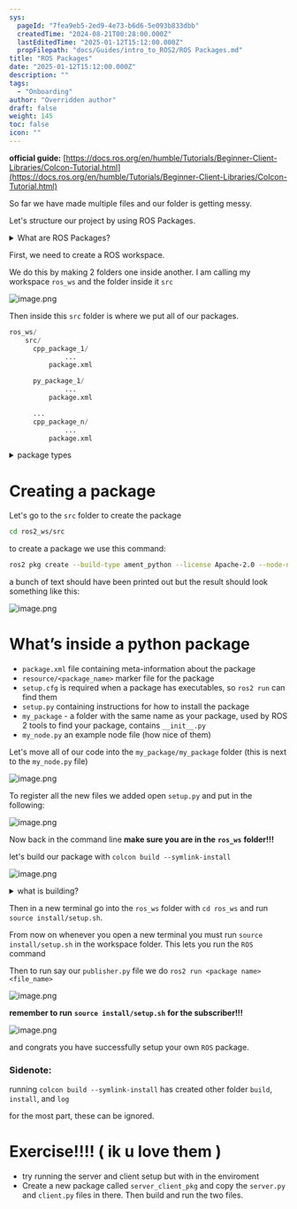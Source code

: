 ```yaml
---
sys:
  pageId: "7fea9eb5-2ed9-4e73-b6d6-5e093b833dbb"
  createdTime: "2024-08-21T00:28:00.000Z"
  lastEditedTime: "2025-01-12T15:12:00.000Z"
  propFilepath: "docs/Guides/intro_to_ROS2/ROS Packages.md"
title: "ROS Packages"
date: "2025-01-12T15:12:00.000Z"
description: ""
tags:
  - "Onboarding"
author: "Overridden author"
draft: false
weight: 145
toc: false
icon: ""
---
```


**official guide:** [https://docs.ros.org/en/humble/Tutorials/Beginner-Client-Libraries/Colcon-Tutorial.html](https://docs.ros.org/en/humble/Tutorials/Beginner-Client-Libraries/Colcon-Tutorial.html)

So far we have made multiple files and our folder is getting messy.

Let's structure our project by using ROS Packages.

<details>

<summary>What are ROS Packages?</summary>

ROS Packages are, as the name implies, packages of code that are highly sharable between ROS developers.

They consist of a folder, `package.xml` file, and source code

```python
      cpp_package_1/
		      ... imagine much code files here ..
          package.xml
```

</details>

First, we need to create a ROS workspace.

We do this by making 2 folders one inside another. I am calling my workspace `ros_ws` and the folder inside it `src`

![image.png](https://prod-files-secure.s3.us-west-2.amazonaws.com/d518164a-d88e-44d1-a4ee-3adb3bd8bce0/70706947-fd18-4537-a67b-e12946812d31/image.png?X-Amz-Algorithm=AWS4-HMAC-SHA256&X-Amz-Content-Sha256=UNSIGNED-PAYLOAD&X-Amz-Credential=ASIAZI2LB4662TR24HWY%2F20250417%2Fus-west-2%2Fs3%2Faws4_request&X-Amz-Date=20250417T230803Z&X-Amz-Expires=3600&X-Amz-Security-Token=IQoJb3JpZ2luX2VjEN%2F%2F%2F%2F%2F%2F%2F%2F%2F%2F%2FwEaCXVzLXdlc3QtMiJGMEQCICjIJA0Cu8Nwsx%2BY2qur4xvX%2BT1Jd%2BzHQrhNav1udr8yAiAz5tw3wvdDiAmBiCjelP9AgPKyqmm1Acu4Yvzflt8rZir%2FAwhoEAAaDDYzNzQyMzE4MzgwNSIM8lOrSm%2F1AI9D1WwSKtwDEw9s%2F9%2FgKAfjubcUnwiSnY0X%2BL4JHLwNoluiklcBJ2DSQwUp%2BACKLcO8aASKiCmhKB%2FTry%2FsGhqEVE5lKLE2jHm0Jmfm1ptMe9jyy%2B%2FN4USPd5PHMSveezeHDdKzThcN8MCGZt87cnJy3v0f8nWKS0oPEyrK2AUm%2FoHzFyFUhdPflfmSfO6ddsgFNbRs4tjbowSDK3OxT0xn3Np8n6LmSsOrAzWlYkYeutfv%2BW6AechlKf8ghrTaeUDU%2FHyTex53BCFrTLBuuthQsg%2FiprdZtmLwi%2FWKFVo8cyoxvxs81iWaKqgU0sgXIB%2FUu02cCJSSfSvqSY2An4i1ZYAoh2Yy7xhx3xmyndLjSvuHayFSr1w5uJyc76o96PHncCpnhZy28jquan%2Br7pRsKOuErc6cBYlHAsbdd3XXHR0X4yqC9HbGOvBceSpUOZH%2F2sK0eR4TA0zcgF2CoOebIFkzZOtJVbq04iBJQ4vaeQhofri%2F9svBd5Mqt3dAsLHOkpJ%2FnZGJoqsQHtO%2FnILA%2BNnZYpPnpxmWju10nbaVb0nomBEh4k6sOzIkm2p9nBO2eWBm7e5aYy67tHB2Cn3uBV6tCwGsTimXGmd3H%2Fsj8YaUsQ%2FB5i8k0ZzAl3WAtkLguh0w1IeGwAY6pgGKgqBJCMRTAipA4KumNbCgLBr%2FoME3xIADIU0VLGaG0Z9Rx21Epe3QvChcrxN1Dd7pLjVyN0NJhLCA%2Folm3EE9wSo9LWLmM6LiHNK%2BqkqBj2QPh%2B2PaF9WGLzydia7PrjahfO4VFFsuykx79inbaUQLVYFh42%2FTd3fmd1SDJG1VZobhEjOhfYdam8HqZNSsAQ5DoVj0QhK4s96WWTcsH%2BPr8aLDgml&X-Amz-Signature=ee2fd67710d23aab119ed7fa49da11f59e66979c8128288cf0f30231d653463b&X-Amz-SignedHeaders=host&x-id=GetObject)

Then inside this `src` folder is where we put all of our packages.

```python
ros_ws/
    src/
      cpp_package_1/
		      ...
          package.xml

      py_package_1/
		      ...
          package.xml

      ...
      cpp_package_n/
		      ...
          package.xml

```

<details>

<summary>package types</summary>

packages can be either `C++` or python.

the intern file structure is different for each but for this guide we will stick to creating python packages

</details>

# Creating a package

Let's go to the `src` folder to create the package

```bash
cd ros2_ws/src
```

to create a package we use this command:

```bash
ros2 pkg create --build-type ament_python --license Apache-2.0 --node-name my_node my_package
```

a bunch of text should have been printed out but the result should look something like this:

![image.png](https://prod-files-secure.s3.us-west-2.amazonaws.com/d518164a-d88e-44d1-a4ee-3adb3bd8bce0/e6cf1e3f-8512-4a3e-b131-079f800bf3e8/image.png?X-Amz-Algorithm=AWS4-HMAC-SHA256&X-Amz-Content-Sha256=UNSIGNED-PAYLOAD&X-Amz-Credential=ASIAZI2LB4662TR24HWY%2F20250417%2Fus-west-2%2Fs3%2Faws4_request&X-Amz-Date=20250417T230803Z&X-Amz-Expires=3600&X-Amz-Security-Token=IQoJb3JpZ2luX2VjEN%2F%2F%2F%2F%2F%2F%2F%2F%2F%2F%2FwEaCXVzLXdlc3QtMiJGMEQCICjIJA0Cu8Nwsx%2BY2qur4xvX%2BT1Jd%2BzHQrhNav1udr8yAiAz5tw3wvdDiAmBiCjelP9AgPKyqmm1Acu4Yvzflt8rZir%2FAwhoEAAaDDYzNzQyMzE4MzgwNSIM8lOrSm%2F1AI9D1WwSKtwDEw9s%2F9%2FgKAfjubcUnwiSnY0X%2BL4JHLwNoluiklcBJ2DSQwUp%2BACKLcO8aASKiCmhKB%2FTry%2FsGhqEVE5lKLE2jHm0Jmfm1ptMe9jyy%2B%2FN4USPd5PHMSveezeHDdKzThcN8MCGZt87cnJy3v0f8nWKS0oPEyrK2AUm%2FoHzFyFUhdPflfmSfO6ddsgFNbRs4tjbowSDK3OxT0xn3Np8n6LmSsOrAzWlYkYeutfv%2BW6AechlKf8ghrTaeUDU%2FHyTex53BCFrTLBuuthQsg%2FiprdZtmLwi%2FWKFVo8cyoxvxs81iWaKqgU0sgXIB%2FUu02cCJSSfSvqSY2An4i1ZYAoh2Yy7xhx3xmyndLjSvuHayFSr1w5uJyc76o96PHncCpnhZy28jquan%2Br7pRsKOuErc6cBYlHAsbdd3XXHR0X4yqC9HbGOvBceSpUOZH%2F2sK0eR4TA0zcgF2CoOebIFkzZOtJVbq04iBJQ4vaeQhofri%2F9svBd5Mqt3dAsLHOkpJ%2FnZGJoqsQHtO%2FnILA%2BNnZYpPnpxmWju10nbaVb0nomBEh4k6sOzIkm2p9nBO2eWBm7e5aYy67tHB2Cn3uBV6tCwGsTimXGmd3H%2Fsj8YaUsQ%2FB5i8k0ZzAl3WAtkLguh0w1IeGwAY6pgGKgqBJCMRTAipA4KumNbCgLBr%2FoME3xIADIU0VLGaG0Z9Rx21Epe3QvChcrxN1Dd7pLjVyN0NJhLCA%2Folm3EE9wSo9LWLmM6LiHNK%2BqkqBj2QPh%2B2PaF9WGLzydia7PrjahfO4VFFsuykx79inbaUQLVYFh42%2FTd3fmd1SDJG1VZobhEjOhfYdam8HqZNSsAQ5DoVj0QhK4s96WWTcsH%2BPr8aLDgml&X-Amz-Signature=1f0d60f404243fa50716bab4509e4438de9efd23a8db45a07b2e795e39d8f8fd&X-Amz-SignedHeaders=host&x-id=GetObject)

# What’s inside a python package

- `package.xml` file containing meta-information about the package
- `resource/<package_name>` marker file for the package
- `setup.cfg` is required when a package has executables, so `ros2 run` can find them
- `setup.py` containing instructions for how to install the package
- `my_package` - a folder with the same name as your package, used by ROS 2 tools to find your package, contains `__init__.py`
- `my_node.py` an example node file (how nice of them)

Let's move all of our code into the `my_package/my_package` folder (this is next to the `my_node.py` file)

![image.png](https://prod-files-secure.s3.us-west-2.amazonaws.com/d518164a-d88e-44d1-a4ee-3adb3bd8bce0/9ce58f11-0da9-4d3e-b86d-506a9685d378/image.png?X-Amz-Algorithm=AWS4-HMAC-SHA256&X-Amz-Content-Sha256=UNSIGNED-PAYLOAD&X-Amz-Credential=ASIAZI2LB4662TR24HWY%2F20250417%2Fus-west-2%2Fs3%2Faws4_request&X-Amz-Date=20250417T230803Z&X-Amz-Expires=3600&X-Amz-Security-Token=IQoJb3JpZ2luX2VjEN%2F%2F%2F%2F%2F%2F%2F%2F%2F%2F%2FwEaCXVzLXdlc3QtMiJGMEQCICjIJA0Cu8Nwsx%2BY2qur4xvX%2BT1Jd%2BzHQrhNav1udr8yAiAz5tw3wvdDiAmBiCjelP9AgPKyqmm1Acu4Yvzflt8rZir%2FAwhoEAAaDDYzNzQyMzE4MzgwNSIM8lOrSm%2F1AI9D1WwSKtwDEw9s%2F9%2FgKAfjubcUnwiSnY0X%2BL4JHLwNoluiklcBJ2DSQwUp%2BACKLcO8aASKiCmhKB%2FTry%2FsGhqEVE5lKLE2jHm0Jmfm1ptMe9jyy%2B%2FN4USPd5PHMSveezeHDdKzThcN8MCGZt87cnJy3v0f8nWKS0oPEyrK2AUm%2FoHzFyFUhdPflfmSfO6ddsgFNbRs4tjbowSDK3OxT0xn3Np8n6LmSsOrAzWlYkYeutfv%2BW6AechlKf8ghrTaeUDU%2FHyTex53BCFrTLBuuthQsg%2FiprdZtmLwi%2FWKFVo8cyoxvxs81iWaKqgU0sgXIB%2FUu02cCJSSfSvqSY2An4i1ZYAoh2Yy7xhx3xmyndLjSvuHayFSr1w5uJyc76o96PHncCpnhZy28jquan%2Br7pRsKOuErc6cBYlHAsbdd3XXHR0X4yqC9HbGOvBceSpUOZH%2F2sK0eR4TA0zcgF2CoOebIFkzZOtJVbq04iBJQ4vaeQhofri%2F9svBd5Mqt3dAsLHOkpJ%2FnZGJoqsQHtO%2FnILA%2BNnZYpPnpxmWju10nbaVb0nomBEh4k6sOzIkm2p9nBO2eWBm7e5aYy67tHB2Cn3uBV6tCwGsTimXGmd3H%2Fsj8YaUsQ%2FB5i8k0ZzAl3WAtkLguh0w1IeGwAY6pgGKgqBJCMRTAipA4KumNbCgLBr%2FoME3xIADIU0VLGaG0Z9Rx21Epe3QvChcrxN1Dd7pLjVyN0NJhLCA%2Folm3EE9wSo9LWLmM6LiHNK%2BqkqBj2QPh%2B2PaF9WGLzydia7PrjahfO4VFFsuykx79inbaUQLVYFh42%2FTd3fmd1SDJG1VZobhEjOhfYdam8HqZNSsAQ5DoVj0QhK4s96WWTcsH%2BPr8aLDgml&X-Amz-Signature=a69b24041e84713b9f5fdf082f1f2eb0267c9f730bbdf739e414b4132bb7be2a&X-Amz-SignedHeaders=host&x-id=GetObject)

To register all the new files we added open `setup.py` and put in the following:

![image.png](https://prod-files-secure.s3.us-west-2.amazonaws.com/d518164a-d88e-44d1-a4ee-3adb3bd8bce0/1cd7c262-4cae-4496-9d75-c178537d24a2/image.png?X-Amz-Algorithm=AWS4-HMAC-SHA256&X-Amz-Content-Sha256=UNSIGNED-PAYLOAD&X-Amz-Credential=ASIAZI2LB4662TR24HWY%2F20250417%2Fus-west-2%2Fs3%2Faws4_request&X-Amz-Date=20250417T230803Z&X-Amz-Expires=3600&X-Amz-Security-Token=IQoJb3JpZ2luX2VjEN%2F%2F%2F%2F%2F%2F%2F%2F%2F%2F%2FwEaCXVzLXdlc3QtMiJGMEQCICjIJA0Cu8Nwsx%2BY2qur4xvX%2BT1Jd%2BzHQrhNav1udr8yAiAz5tw3wvdDiAmBiCjelP9AgPKyqmm1Acu4Yvzflt8rZir%2FAwhoEAAaDDYzNzQyMzE4MzgwNSIM8lOrSm%2F1AI9D1WwSKtwDEw9s%2F9%2FgKAfjubcUnwiSnY0X%2BL4JHLwNoluiklcBJ2DSQwUp%2BACKLcO8aASKiCmhKB%2FTry%2FsGhqEVE5lKLE2jHm0Jmfm1ptMe9jyy%2B%2FN4USPd5PHMSveezeHDdKzThcN8MCGZt87cnJy3v0f8nWKS0oPEyrK2AUm%2FoHzFyFUhdPflfmSfO6ddsgFNbRs4tjbowSDK3OxT0xn3Np8n6LmSsOrAzWlYkYeutfv%2BW6AechlKf8ghrTaeUDU%2FHyTex53BCFrTLBuuthQsg%2FiprdZtmLwi%2FWKFVo8cyoxvxs81iWaKqgU0sgXIB%2FUu02cCJSSfSvqSY2An4i1ZYAoh2Yy7xhx3xmyndLjSvuHayFSr1w5uJyc76o96PHncCpnhZy28jquan%2Br7pRsKOuErc6cBYlHAsbdd3XXHR0X4yqC9HbGOvBceSpUOZH%2F2sK0eR4TA0zcgF2CoOebIFkzZOtJVbq04iBJQ4vaeQhofri%2F9svBd5Mqt3dAsLHOkpJ%2FnZGJoqsQHtO%2FnILA%2BNnZYpPnpxmWju10nbaVb0nomBEh4k6sOzIkm2p9nBO2eWBm7e5aYy67tHB2Cn3uBV6tCwGsTimXGmd3H%2Fsj8YaUsQ%2FB5i8k0ZzAl3WAtkLguh0w1IeGwAY6pgGKgqBJCMRTAipA4KumNbCgLBr%2FoME3xIADIU0VLGaG0Z9Rx21Epe3QvChcrxN1Dd7pLjVyN0NJhLCA%2Folm3EE9wSo9LWLmM6LiHNK%2BqkqBj2QPh%2B2PaF9WGLzydia7PrjahfO4VFFsuykx79inbaUQLVYFh42%2FTd3fmd1SDJG1VZobhEjOhfYdam8HqZNSsAQ5DoVj0QhK4s96WWTcsH%2BPr8aLDgml&X-Amz-Signature=882dc25609f125762b8c84693784bb02cb3a57028a314a0fc775eb8f6eebd463&X-Amz-SignedHeaders=host&x-id=GetObject)

Now back in the command line **make sure you are in the** **`ros_ws`** **folder!!!**

let's build our package with `colcon build --symlink-install`

![image.png](https://prod-files-secure.s3.us-west-2.amazonaws.com/d518164a-d88e-44d1-a4ee-3adb3bd8bce0/2f2a0d27-b173-48fd-b189-5f5c0ce65619/image.png?X-Amz-Algorithm=AWS4-HMAC-SHA256&X-Amz-Content-Sha256=UNSIGNED-PAYLOAD&X-Amz-Credential=ASIAZI2LB4662TR24HWY%2F20250417%2Fus-west-2%2Fs3%2Faws4_request&X-Amz-Date=20250417T230803Z&X-Amz-Expires=3600&X-Amz-Security-Token=IQoJb3JpZ2luX2VjEN%2F%2F%2F%2F%2F%2F%2F%2F%2F%2F%2FwEaCXVzLXdlc3QtMiJGMEQCICjIJA0Cu8Nwsx%2BY2qur4xvX%2BT1Jd%2BzHQrhNav1udr8yAiAz5tw3wvdDiAmBiCjelP9AgPKyqmm1Acu4Yvzflt8rZir%2FAwhoEAAaDDYzNzQyMzE4MzgwNSIM8lOrSm%2F1AI9D1WwSKtwDEw9s%2F9%2FgKAfjubcUnwiSnY0X%2BL4JHLwNoluiklcBJ2DSQwUp%2BACKLcO8aASKiCmhKB%2FTry%2FsGhqEVE5lKLE2jHm0Jmfm1ptMe9jyy%2B%2FN4USPd5PHMSveezeHDdKzThcN8MCGZt87cnJy3v0f8nWKS0oPEyrK2AUm%2FoHzFyFUhdPflfmSfO6ddsgFNbRs4tjbowSDK3OxT0xn3Np8n6LmSsOrAzWlYkYeutfv%2BW6AechlKf8ghrTaeUDU%2FHyTex53BCFrTLBuuthQsg%2FiprdZtmLwi%2FWKFVo8cyoxvxs81iWaKqgU0sgXIB%2FUu02cCJSSfSvqSY2An4i1ZYAoh2Yy7xhx3xmyndLjSvuHayFSr1w5uJyc76o96PHncCpnhZy28jquan%2Br7pRsKOuErc6cBYlHAsbdd3XXHR0X4yqC9HbGOvBceSpUOZH%2F2sK0eR4TA0zcgF2CoOebIFkzZOtJVbq04iBJQ4vaeQhofri%2F9svBd5Mqt3dAsLHOkpJ%2FnZGJoqsQHtO%2FnILA%2BNnZYpPnpxmWju10nbaVb0nomBEh4k6sOzIkm2p9nBO2eWBm7e5aYy67tHB2Cn3uBV6tCwGsTimXGmd3H%2Fsj8YaUsQ%2FB5i8k0ZzAl3WAtkLguh0w1IeGwAY6pgGKgqBJCMRTAipA4KumNbCgLBr%2FoME3xIADIU0VLGaG0Z9Rx21Epe3QvChcrxN1Dd7pLjVyN0NJhLCA%2Folm3EE9wSo9LWLmM6LiHNK%2BqkqBj2QPh%2B2PaF9WGLzydia7PrjahfO4VFFsuykx79inbaUQLVYFh42%2FTd3fmd1SDJG1VZobhEjOhfYdam8HqZNSsAQ5DoVj0QhK4s96WWTcsH%2BPr8aLDgml&X-Amz-Signature=9229c109f3cb6b0f201e279b2af973054bbc233f9ea307c56b71e3bdef2b4422&X-Amz-SignedHeaders=host&x-id=GetObject)

<details>

<summary>what is building?</summary>

if you are a CS major at Rose-Hulman you will learn the answer to this in CSSE132

but TLDR; is it combines all the code files into one program that can be run easily 

</details>

Then in a new terminal go into the `ros_ws` folder with `cd ros_ws` and run `source install/setup.sh`. 

From now on whenever you open a new terminal you must run `source install/setup.sh` in the workspace folder. This lets you run the `ROS` command

Then to run say our `publisher.py` file we do `ros2 run <package name> <file_name>`

![image.png](https://prod-files-secure.s3.us-west-2.amazonaws.com/d518164a-d88e-44d1-a4ee-3adb3bd8bce0/4f4b1219-3a44-4632-aa0a-ce3471699f59/image.png?X-Amz-Algorithm=AWS4-HMAC-SHA256&X-Amz-Content-Sha256=UNSIGNED-PAYLOAD&X-Amz-Credential=ASIAZI2LB4662TR24HWY%2F20250417%2Fus-west-2%2Fs3%2Faws4_request&X-Amz-Date=20250417T230803Z&X-Amz-Expires=3600&X-Amz-Security-Token=IQoJb3JpZ2luX2VjEN%2F%2F%2F%2F%2F%2F%2F%2F%2F%2F%2FwEaCXVzLXdlc3QtMiJGMEQCICjIJA0Cu8Nwsx%2BY2qur4xvX%2BT1Jd%2BzHQrhNav1udr8yAiAz5tw3wvdDiAmBiCjelP9AgPKyqmm1Acu4Yvzflt8rZir%2FAwhoEAAaDDYzNzQyMzE4MzgwNSIM8lOrSm%2F1AI9D1WwSKtwDEw9s%2F9%2FgKAfjubcUnwiSnY0X%2BL4JHLwNoluiklcBJ2DSQwUp%2BACKLcO8aASKiCmhKB%2FTry%2FsGhqEVE5lKLE2jHm0Jmfm1ptMe9jyy%2B%2FN4USPd5PHMSveezeHDdKzThcN8MCGZt87cnJy3v0f8nWKS0oPEyrK2AUm%2FoHzFyFUhdPflfmSfO6ddsgFNbRs4tjbowSDK3OxT0xn3Np8n6LmSsOrAzWlYkYeutfv%2BW6AechlKf8ghrTaeUDU%2FHyTex53BCFrTLBuuthQsg%2FiprdZtmLwi%2FWKFVo8cyoxvxs81iWaKqgU0sgXIB%2FUu02cCJSSfSvqSY2An4i1ZYAoh2Yy7xhx3xmyndLjSvuHayFSr1w5uJyc76o96PHncCpnhZy28jquan%2Br7pRsKOuErc6cBYlHAsbdd3XXHR0X4yqC9HbGOvBceSpUOZH%2F2sK0eR4TA0zcgF2CoOebIFkzZOtJVbq04iBJQ4vaeQhofri%2F9svBd5Mqt3dAsLHOkpJ%2FnZGJoqsQHtO%2FnILA%2BNnZYpPnpxmWju10nbaVb0nomBEh4k6sOzIkm2p9nBO2eWBm7e5aYy67tHB2Cn3uBV6tCwGsTimXGmd3H%2Fsj8YaUsQ%2FB5i8k0ZzAl3WAtkLguh0w1IeGwAY6pgGKgqBJCMRTAipA4KumNbCgLBr%2FoME3xIADIU0VLGaG0Z9Rx21Epe3QvChcrxN1Dd7pLjVyN0NJhLCA%2Folm3EE9wSo9LWLmM6LiHNK%2BqkqBj2QPh%2B2PaF9WGLzydia7PrjahfO4VFFsuykx79inbaUQLVYFh42%2FTd3fmd1SDJG1VZobhEjOhfYdam8HqZNSsAQ5DoVj0QhK4s96WWTcsH%2BPr8aLDgml&X-Amz-Signature=080c9eb7af04cd7e7a19f3172716c1f5daeef34585bde6eb35b8b986627fe90a&X-Amz-SignedHeaders=host&x-id=GetObject)

**remember to run** **`source install/setup.sh`** **for the subscriber!!!**

![image.png](https://prod-files-secure.s3.us-west-2.amazonaws.com/d518164a-d88e-44d1-a4ee-3adb3bd8bce0/02121119-dad4-49ec-8356-c956108b4243/image.png?X-Amz-Algorithm=AWS4-HMAC-SHA256&X-Amz-Content-Sha256=UNSIGNED-PAYLOAD&X-Amz-Credential=ASIAZI2LB4662TR24HWY%2F20250417%2Fus-west-2%2Fs3%2Faws4_request&X-Amz-Date=20250417T230803Z&X-Amz-Expires=3600&X-Amz-Security-Token=IQoJb3JpZ2luX2VjEN%2F%2F%2F%2F%2F%2F%2F%2F%2F%2F%2FwEaCXVzLXdlc3QtMiJGMEQCICjIJA0Cu8Nwsx%2BY2qur4xvX%2BT1Jd%2BzHQrhNav1udr8yAiAz5tw3wvdDiAmBiCjelP9AgPKyqmm1Acu4Yvzflt8rZir%2FAwhoEAAaDDYzNzQyMzE4MzgwNSIM8lOrSm%2F1AI9D1WwSKtwDEw9s%2F9%2FgKAfjubcUnwiSnY0X%2BL4JHLwNoluiklcBJ2DSQwUp%2BACKLcO8aASKiCmhKB%2FTry%2FsGhqEVE5lKLE2jHm0Jmfm1ptMe9jyy%2B%2FN4USPd5PHMSveezeHDdKzThcN8MCGZt87cnJy3v0f8nWKS0oPEyrK2AUm%2FoHzFyFUhdPflfmSfO6ddsgFNbRs4tjbowSDK3OxT0xn3Np8n6LmSsOrAzWlYkYeutfv%2BW6AechlKf8ghrTaeUDU%2FHyTex53BCFrTLBuuthQsg%2FiprdZtmLwi%2FWKFVo8cyoxvxs81iWaKqgU0sgXIB%2FUu02cCJSSfSvqSY2An4i1ZYAoh2Yy7xhx3xmyndLjSvuHayFSr1w5uJyc76o96PHncCpnhZy28jquan%2Br7pRsKOuErc6cBYlHAsbdd3XXHR0X4yqC9HbGOvBceSpUOZH%2F2sK0eR4TA0zcgF2CoOebIFkzZOtJVbq04iBJQ4vaeQhofri%2F9svBd5Mqt3dAsLHOkpJ%2FnZGJoqsQHtO%2FnILA%2BNnZYpPnpxmWju10nbaVb0nomBEh4k6sOzIkm2p9nBO2eWBm7e5aYy67tHB2Cn3uBV6tCwGsTimXGmd3H%2Fsj8YaUsQ%2FB5i8k0ZzAl3WAtkLguh0w1IeGwAY6pgGKgqBJCMRTAipA4KumNbCgLBr%2FoME3xIADIU0VLGaG0Z9Rx21Epe3QvChcrxN1Dd7pLjVyN0NJhLCA%2Folm3EE9wSo9LWLmM6LiHNK%2BqkqBj2QPh%2B2PaF9WGLzydia7PrjahfO4VFFsuykx79inbaUQLVYFh42%2FTd3fmd1SDJG1VZobhEjOhfYdam8HqZNSsAQ5DoVj0QhK4s96WWTcsH%2BPr8aLDgml&X-Amz-Signature=b7e60e5d2983db7013801f5586db8e2c2222477417f72a180adb9f248c91990e&X-Amz-SignedHeaders=host&x-id=GetObject)

and congrats you have successfully setup your own `ROS` package.

### Sidenote:

running `colcon build --symlink-install` has created other folder `build`, `install`, and `log`

for the most part, these can be ignored.

# Exercise!!!! ( ik u love them )

- try running the server and client setup but with in the enviroment
- Create a new package called `server_client_pkg` and copy the `server.py` and `client.py` files in there. Then build and run the two files.
